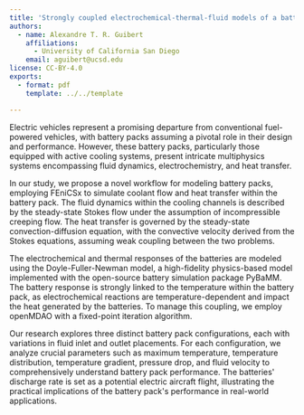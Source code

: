```yaml
---
title: 'Strongly coupled electrochemical-thermal-fluid models of a battery pack using FEniCS'
authors:
  - name: Alexandre T. R. Guibert
    affiliations:
      - University of California San Diego
    email: aguibert@ucsd.edu
license: CC-BY-4.0
exports:
  - format: pdf
    template: ../../template

---
```


Electric vehicles represent a promising departure from conventional fuel-powered vehicles, with battery packs assuming a pivotal role in their design and performance. However, these battery packs, particularly those equipped with active cooling systems, present intricate multiphysics systems encompassing fluid dynamics, electrochemistry, and heat transfer.

In our study, we propose a novel workflow for modeling battery packs, employing FEniCSx to simulate coolant flow and heat transfer within the battery pack. The fluid dynamics within the cooling channels is described by the steady-state Stokes flow under the assumption of incompressible creeping flow. The heat transfer is governed by the steady-state convection-diffusion equation, with the convective velocity derived from the Stokes equations, assuming weak coupling between the two problems.

The electrochemical and thermal responses of the batteries are modeled using the Doyle-Fuller-Newman model, a high-fidelity physics-based model implemented with the open-source battery simulation package PyBaMM. The battery response is strongly linked to the temperature within the battery pack, as electrochemical reactions are temperature-dependent and impact the heat generated by the batteries. To manage this coupling, we employ openMDAO with a fixed-point iteration algorithm.

Our research explores three distinct battery pack configurations, each with variations in fluid inlet and outlet placements. For each configuration, we analyze crucial parameters such as maximum temperature, temperature distribution, temperature gradient, pressure drop, and fluid velocity to comprehensively understand battery pack performance. The batteries' discharge rate is set as a potential electric aircraft flight, illustrating the practical implications of the battery pack's performance in real-world applications.
